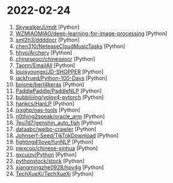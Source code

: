 # 2022-02-24

1. [SkywalkerJi/mdt](https://github.com/SkywalkerJi/mdt "Yu-Gi-Oh! Master Duel Translation Script") [Python]
2. [WZMIAOMIAO/deep-learning-for-image-processing](https://github.com/WZMIAOMIAO/deep-learning-for-image-processing "deep learning for image processing including classification and object-detection etc.") [Python]
3. [sml2h3/ddddocr](https://github.com/sml2h3/ddddocr "带带弟弟 通用验证码识别OCR pypi版") [Python]
4. [chen310/NeteaseCloudMusicTasks](https://github.com/chen310/NeteaseCloudMusicTasks "网易云音乐自动任务：刷等级、云贝、云豆等") [Python]
5. [hhyo/Archery](https://github.com/hhyo/Archery "SQL 审核查询平台") [Python]
6. [chineseocr/chineseocr](https://github.com/chineseocr/chineseocr "yolo3+ocr") [Python]
7. [Taonn/EmailAll](https://github.com/Taonn/EmailAll "EmailAll is a powerful Email Collect tool — 一款强大的邮箱收集工具") [Python]
8. [louisyoungx/JD-SHOPPER](https://github.com/louisyoungx/JD-SHOPPER "京东自动下单 (自动登录,指定时间预约商品,商品补货监控,自动加购物车,自动下单)") [Python]
9. [jackfrued/Python-100-Days](https://github.com/jackfrued/Python-100-Days "Python - 100天从新手到大师") [Python]
10. [bojone/bert4keras](https://github.com/bojone/bert4keras "keras implement of transformers for humans") [Python]
11. [PaddlePaddle/PaddleNLP](https://github.com/PaddlePaddle/PaddleNLP "Easy-to-use and Fast NLP library with awesome model zoo, supporting wide-range of NLP tasks from research to industrial applications.") [Python]
12. [bubbliiiing/yolov4-pytorch](https://github.com/bubbliiiing/yolov4-pytorch "这是一个YoloV4-pytorch的源码，可以用于训练自己的模型。") [Python]
13. [hankcs/HanLP](https://github.com/hankcs/HanLP "中文分词 词性标注 命名实体识别 依存句法分析 成分句法分析 语义依存分析 语义角色标注 指代消解 风格转换 语义相似度 新词发现 关键词短语提取 自动摘要 文本分类聚类 拼音简繁转换 自然语言处理") [Python]
14. [jxxghp/nas-tools](https://github.com/jxxghp/nas-tools "电影、电视剧、预告片自动PT下载、媒体识别重命名、硬链接整理媒体库、PT保种签到等。TG交流：https://t.me/nastool_chat") [Python]
15. [n0thing2speak/oracle_arm](https://github.com/n0thing2speak/oracle_arm "oracle arm registration script. 乌龟壳刷ARM脚本") [Python]
16. [7eu7d7/genshin_auto_fish](https://github.com/7eu7d7/genshin_auto_fish "基于深度强化学习的原神自动钓鱼AI") [Python]
17. [dataabc/weibo-crawler](https://github.com/dataabc/weibo-crawler "新浪微博爬虫，用python爬取新浪微博数据，并下载微博图片和微博视频") [Python]
18. [Johnserf-Seed/TikTokDownload](https://github.com/Johnserf-Seed/TikTokDownload "抖音去水印视频批量下载 编译版本下载https://github.com/Johnserf-Seed/TikTokDownload/tags") [Python]
19. [fighting41love/funNLP](https://github.com/fighting41love/funNLP "中英文敏感词、语言检测、中外手机/电话归属地/运营商查询、名字推断性别、手机号抽取、身份证抽取、邮箱抽取、中日文人名库、中文缩写库、拆字词典、词汇情感值、停用词、反动词表、暴恐词表、繁简体转换、英文模拟中文发音、汪峰歌词生成器、职业名称词库、同义词库、反义词库、否定词库、汽车品牌词库、汽车零件词库、连续英文切割、各种中文词向量、公司名字大全、古诗词库、IT词库、财经词库、成语词库、地名词库、历史名人词库、诗词词库、医学词库、饮食词库、法律词库、汽车词库、动物词库、中文聊天语料、中文谣言数据、百度中文问答数据集、句子相似度匹配算法集合、bert资源、文本生成&摘要相关工具、cocoNLP信息抽取工具、国内电话号码正则匹配、清华大学XLORE:中英文跨语言百科知识图谱、清华大学人工智能技术…") [Python]
20. [pwxcoo/chinese-xinhua](https://github.com/pwxcoo/chinese-xinhua "📙 中华新华字典数据库。包括歇后语，成语，词语，汉字。") [Python]
21. [gxcuizy/Python](https://github.com/gxcuizy/Python "Python3编写的各种大小程序，包含从零学Python系列、12306抢票、省市区地址库以及系列网站爬虫等学习源码") [Python]
22. [pythonstock/stock](https://github.com/pythonstock/stock "stock，股票系统。使用python进行开发。") [Python]
23. [xiangmingzhe0928/hpv4g](https://github.com/xiangmingzhe0928/hpv4g "hpv seckill 约苗 九价 疫苗秒杀 👧 💉") [Python]
24. [TechXueXi/TechXueXi](https://github.com/TechXueXi/TechXueXi "强国通 科技强国 学习强国 xuexiqiangguo 全网最好用开源网页学习强国助手：TechXueXi （懒人刷分工具 自动学习）技术强国，支持答题，支持 docker 45分/天") [Python]
